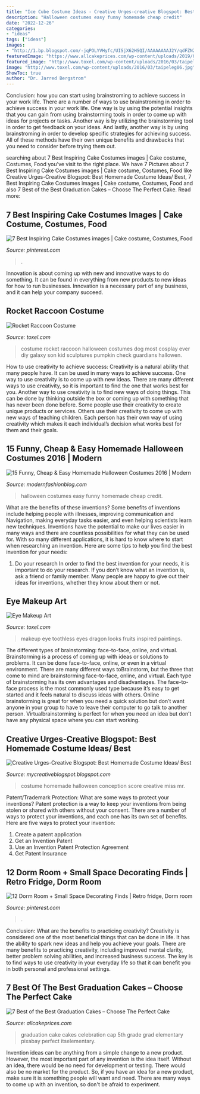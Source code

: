 ```yaml
---
title: "Ice Cube Costume Ideas - Creative Urges-creative Blogspot: Best Homemade Costume Ideas/ Best"
description: "Halloween costumes easy funny homemade cheap credit"
date: "2022-12-26"
categories:
- "ideas"
tags: ["ideas"]
images:
- "http://1.bp.blogspot.com/-jqPOLYVHyfc/UISjX62HSQI/AAAAAAAAJ2Y/qdFZNZscSaI/s1600/DSC_0012.JPG"
featuredImage: "https://www.allcakeprices.com/wp-content/uploads/2019/01/graduation-cake-1398944_1920.jpg"
featured_image: "http://www.toxel.com/wp-content/uploads/2016/03/taipeleg06.jpg"
image: "http://www.toxel.com/wp-content/uploads/2016/03/taipeleg06.jpg"
ShowToc: true
author: "Dr. Jarred Bergstrom"
---
```



Conclusion: how you can start using brainstroming to achieve success in your work life.
There are a number of ways to use brainstroming in order to achieve success in your work life. One way is by using the potential insights that you can gain from using brainstorming tools in order to come up with ideas for projects or tasks. Another way is by utilizing the brainstorming tool in order to get feedback on your ideas. And lastly, another way is by using brainstroming in order to develop specific strategies for achieving success. All of these methods have their own unique benefits and drawbacks that you need to consider before trying them out.

	

		
searching about 7 Best Inspiring Cake Costumes images | Cake costume, Costumes, Food you've visit to the right place. We have 7 Pictures about 7 Best Inspiring Cake Costumes images | Cake costume, Costumes, Food like Creative Urges-Creative Blogspot: Best Homemade Costume Ideas/ Best, 7 Best Inspiring Cake Costumes images | Cake costume, Costumes, Food and also 7 Best of the Best Graduation Cakes – Choose The Perfect Cake. Read more:
		
    
## 7 Best Inspiring Cake Costumes Images | Cake Costume, Costumes, Food

<img loading=lazy src="https://i.pinimg.com/474x/a4/76/38/a47638974b9c095f69c88b2b76ad2756.jpg" onerror="this.onerror=null;this.src='https://tse3.mm.bing.net/th?id=OIP.2CTZkeuhq_u6P-MmPZiGLAAAAA&amp;pid=15.1';" alt="7 Best Inspiring Cake Costumes images | Cake costume, Costumes, Food">

_Source: pinterest.com_

>. 

	

Innovation is about coming up with new and innovative ways to do something. It can be found in everything from new products to new ideas for how to run businesses. Innovation is a necessary part of any business, and it can help your company succeed.

    
## Rocket Raccoon Costume

<img loading=lazy src="http://www.toxel.com/wp-content/uploads/2015/11/rracooncostume03.jpg" onerror="this.onerror=null;this.src='https://tse1.mm.bing.net/th?id=OIP.AvDddakl-GKwsfesZRWfZgHaLV&amp;pid=15.1';" alt="Rocket Raccoon Costume">

_Source: toxel.com_

>costume rocket raccoon halloween costumes dog most cosplay ever diy galaxy son kid sculptures pumpkin check guardians hallowen. 

	

How to use creativity to achieve success:
Creativity is a natural ability that many people have. It can be used in many ways to achieve success. One way to use creativity is to come up with new ideas. There are many different ways to use creativity, so it is important to find the one that works best for you. Another way to use creativity is to find new ways of doing things. This can be done by thinking outside the box or coming up with something that has never been done before. Some people use their creativity to create unique products or services. Others use their creativity to come up with new ways of teaching children. Each person has their own way of using creativity which makes it each individual’s decision what works best for them and their goals.

    
## 15 Funny, Cheap &amp; Easy Homemade Halloween Costumes 2016 | Modern

<img loading=lazy src="http://modernfashionblog.com/wp-content/uploads/2016/08/15-Funny-Cheap-Easy-Homemade-Halloween-Costumes-2016-4.jpg" onerror="this.onerror=null;this.src='https://tse3.mm.bing.net/th?id=OIP.5hUZ3noANXpBm_5g9KWNIAHaOr&amp;pid=15.1';" alt="15 Funny, Cheap &amp; Easy Homemade Halloween Costumes 2016 | Modern">

_Source: modernfashionblog.com_

>halloween costumes easy funny homemade cheap credit. 

	

What are the benefits of these inventions?
Some benefits of inventions include helping people with illnesses, improving communication and Navigation, making everyday tasks easier, and even helping scientists learn new techniques. Inventions have the potential to make our lives easier in many ways and there are countless possibilities for what they can be used for. With so many different applications, it is hard to know where to start when researching an invention. Here are some tips to help you find the best invention for your needs:
1) Do your research
In order to find the best invention for your needs, it is important to do your research. If you don’t know what an invention is, ask a friend or family member. Many people are happy to give out their ideas for inventions, whether they know about them or not.

    
## Eye Makeup Art

<img loading=lazy src="http://www.toxel.com/wp-content/uploads/2016/03/taipeleg06.jpg" onerror="this.onerror=null;this.src='https://tse4.mm.bing.net/th?id=OIP.pPW9A_wZLTawXENgHOeRxgHaHa&amp;pid=15.1';" alt="Eye Makeup Art">

_Source: toxel.com_

>makeup eye toothless eyes dragon looks fruits inspired paintings. 

	

The different types of brainstorming: face-to-face, online, and virtual.
Brainstorming is a process of coming up with ideas or solutions to problems. It can be done face-to-face, online, or even in a virtual environment. There are many different ways toBrainstorm, but the three that come to mind are brainstorming face-to-face, online, and virtual. 
Each type of brainstorming has its own advantages and disadvantages. The face-to-face process is the most commonly used type because it’s easy to get started and it feels natural to discuss ideas with others. Online brainstorming is great for when you need a quick solution but don’t want anyone in your group to have to leave their computer to go talk to another person. Virtualbrainstorming is perfect for when you need an idea but don’t have any physical space where you can start working.

    
## Creative Urges-Creative Blogspot: Best Homemade Costume Ideas/ Best

<img loading=lazy src="http://1.bp.blogspot.com/-jqPOLYVHyfc/UISjX62HSQI/AAAAAAAAJ2Y/qdFZNZscSaI/s1600/DSC_0012.JPG" onerror="this.onerror=null;this.src='https://tse3.mm.bing.net/th?id=OIP.fDV0h5YiqZyuo7ZjEJtRnQHaMo&amp;pid=15.1';" alt="Creative Urges-Creative Blogspot: Best Homemade Costume Ideas/ Best">

_Source: mycreativeblogspot.blogspot.com_

>costume homemade halloween conception score creative miss mr. 

	

Patent/Trademark Protection: What are some ways to protect your inventions?
Patent protection is a way to keep your inventions from being stolen or shared with others without your consent. There are a number of ways to protect your inventions, and each one has its own set of benefits. Here are five ways to protect your invention: 
1. Create a patent application 
2. Get an Invention Patent 
3. Use an Invention Patent Protection Agreement 
4. Get Patent Insurance 

    
## 12 Dorm Room + Small Space Decorating Finds | Retro Fridge, Dorm Room

<img loading=lazy src="https://i.pinimg.com/736x/24/a6/85/24a685441ccbf559cb94bef524d88c0b--dorm-stuff-mini-bar.jpg" onerror="this.onerror=null;this.src='https://tse2.mm.bing.net/th?id=OIP.Rfn7M7BewkMmrRHfh9z7bgHaLH&amp;pid=15.1';" alt="12 Dorm Room + Small Space Decorating Finds | Retro fridge, Dorm room">

_Source: pinterest.com_

>. 

	

Conclusion: What are the benefits to practicing creativity?
Creativity is considered one of the most beneficial things that can be done in life. It has the ability to spark new ideas and help you achieve your goals. There are many benefits to practicing creativity, including improved mental clarity, better problem solving abilities, and increased business success. The key is to find ways to use creativity in your everyday life so that it can benefit you in both personal and professional settings.

    
## 7 Best Of The Best Graduation Cakes – Choose The Perfect Cake

<img loading=lazy src="https://www.allcakeprices.com/wp-content/uploads/2019/01/graduation-cake-1398944_1920.jpg" onerror="this.onerror=null;this.src='https://tse1.mm.bing.net/th?id=OIP.GOs3rs9_a3DvAqSUOTuvoAHaLH&amp;pid=15.1';" alt="7 Best of the Best Graduation Cakes – Choose The Perfect Cake">

_Source: allcakeprices.com_

>graduation cake cakes celebration cap 5th grade grad elementary pixabay perfect itselementary. 

	

Invention ideas can be anything from a simple change to a new product. However, the most important part of any invention is the idea itself. Without an idea, there would be no need for development or testing. There would also be no market for the product. So, if you have an idea for a new product, make sure it is something people will want and need. There are many ways to come up with an invention, so don't be afraid to experiment.

